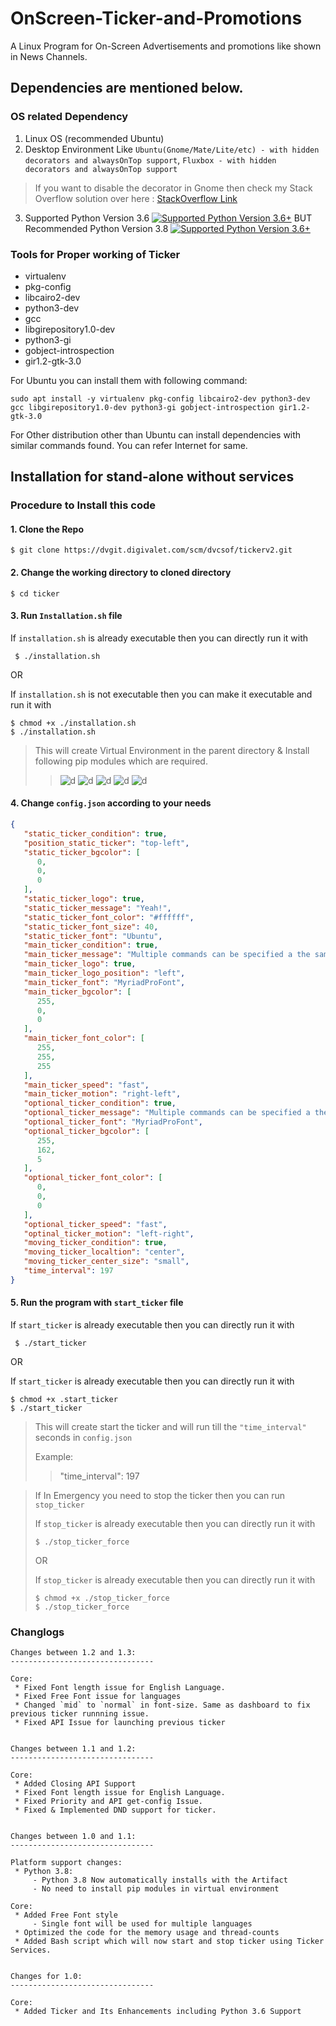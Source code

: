 # OnScreen-Ticker-and-Promotions
A Linux Program for On-Screen Advertisements and promotions like shown in News Channels.

## Dependencies are mentioned below. ##

### OS related Dependency ###
1. Linux OS (recommended Ubuntu)
2. Desktop Environment Like `Ubuntu(Gnome/Mate/Lite/etc) - with hidden decorators and alwaysOnTop support`, `Fluxbox - with hidden decorators and alwaysOnTop support`
> If you want to disable the decorator in Gnome then check my Stack Overflow solution over here : [StackOverflow Link](https://stackoverflow.com/a/71908794/8813647)
3. Supported Python Version 3.6 [![Supported Python Version 3.6+](https://img.shields.io/badge/Python-v3.6+-blue.svg?style=flat-square&logo=python)](https://github.com/AmoghSaxena/OnScreen-Ticker-and-Promotions) BUT Recommended Python Version 3.8 [![Supported Python Version 3.6+](https://img.shields.io/badge/Python-v3.8+-blue.svg?style=flat-square&logo=python)](https://github.com/AmoghSaxena/OnScreen-Ticker-and-Promotions)

### Tools for Proper working of Ticker ###
* virtualenv 
* pkg-config 
* libcairo2-dev 
* python3-dev 
* gcc 
* libgirepository1.0-dev 
* python3-gi 
* gobject-introspection 
* gir1.2-gtk-3.0

For Ubuntu you can install them with following command:
```shell
sudo apt install -y virtualenv pkg-config libcairo2-dev python3-dev gcc libgirepository1.0-dev python3-gi gobject-introspection gir1.2-gtk-3.0
```
For Other distribution other than Ubuntu can install dependencies with similar commands found. You can refer Internet for same.

## Installation for stand-alone without services ##

### Procedure to Install this code ###
#### 1. Clone the Repo ####
```shell
$ git clone https://dvgit.digivalet.com/scm/dvcsof/tickerv2.git
```

#### 2. Change the working directory to cloned directory
```shell
$ cd ticker
```

#### 3. Run `Installation.sh` file ####
If `installation.sh` is already executable then you can directly run it with
```shell
 $ ./installation.sh
```
OR

If `installation.sh` is not executable then you can make it executable and run it with
```shell
$ chmod +x ./installation.sh
$ ./installation.sh
```
> This will create Virtual Environment in the parent directory & Install following pip modules which are required. 
> 
> > ![d](https://img.shields.io/badge/pip-latest-blue.svg?style=flat-square&logo=python)
> > ![d](https://img.shields.io/badge/pygame-2.1.0-blue.svg?style=flat-square&logo=python)
> > ![d](https://img.shields.io/badge/moviepy-1.0.3-blue.svg?style=flat-square&logo=python)
> > ![d](https://img.shields.io/badge/colorama-0.4.4-blue.svg?style=flat-square&logo=python)
> > ![d](https://img.shields.io/badge/PyGObject-3.42.0-blue.svg?style=flat-square&logo=python)

#### 4. Change `config.json` according to your needs
```json
{
   "static_ticker_condition": true,
   "position_static_ticker": "top-left",
   "static_ticker_bgcolor": [
      0,
      0,
      0
   ],
   "static_ticker_logo": true,
   "static_ticker_message": "Yeah!",
   "static_ticker_font_color": "#ffffff",
   "static_ticker_font_size": 40,
   "static_ticker_font": "Ubuntu",
   "main_ticker_condition": true,
   "main_ticker_message": "Multiple commands can be specified a the same time and there\u2019s also a delay that sleeps a certain amount of milliseconds before next command is executed. Here\u2019s an example where select is pressed, followed by left after waiting a second:",
   "main_ticker_logo": true,
   "main_ticker_logo_position": "left",
   "main_ticker_font": "MyriadProFont",
   "main_ticker_bgcolor": [
      255,
      0,
      0
   ],
   "main_ticker_font_color": [
      255,
      255,
      255
   ],
   "main_ticker_speed": "fast",
   "main_ticker_motion": "right-left",
   "optional_ticker_condition": true,
   "optional_ticker_message": "Multiple commands can be specified a the same time and there\u2019s also a delay that sleeps a certain amount of milliseconds before next command is executed. Here\u2019s an example where select is pressed, followed by left after waiting a second:",
   "optional_ticker_font": "MyriadProFont",
   "optional_ticker_bgcolor": [
      255,
      162,
      5
   ],
   "optional_ticker_font_color": [
      0,
      0,
      0
   ],
   "optional_ticker_speed": "fast",
   "optinal_ticker_motion": "left-right",
   "moving_ticker_condition": true,
   "moving_ticker_localtion": "center",
   "moving_ticker_center_size": "small",
   "time_interval": 197
}
```

#### 5. Run the program with ```start_ticker``` file ####
If `start_ticker` is already executable then you can directly run it with
```shell
 $ ./start_ticker
```
OR

If `start_ticker` is already executable then you can directly run it with
```shell
$ chmod +x .start_ticker
$ ./start_ticker
```
> This will create start the ticker and will run till the `"time_interval"` seconds in `config.json`
>
> Example: 
> > "time_interval": 197

> If In Emergency you need to stop the ticker then you can run `stop_ticker`
> 
> If `stop_ticker` is already executable then you can directly run it with
> ```shell
> $ ./stop_ticker_force
> ```
> OR
> 
> If `stop_ticker` is already executable then you can directly run it with
> ```shell
> $ chmod +x ./stop_ticker_force
> $ ./stop_ticker_force
> ```


### Changlogs
```
Changes between 1.2 and 1.3:
--------------------------------

Core:
 * Fixed Font length issue for English Language.
 * Fixed Free Font issue for languages
 * Changed `mid` to `normal` in font-size. Same as dashboard to fix previous ticker runnning issue.
 * Fixed API Issue for launching previous ticker


Changes between 1.1 and 1.2:
--------------------------------

Core:
 * Added Closing API Support
 * Fixed Font length issue for English Language.
 * Fixed Priority and API get-config Issue.
 * Fixed & Implemented DND support for ticker.


Changes between 1.0 and 1.1:
--------------------------------

Platform support changes:
 * Python 3.8:
     - Python 3.8 Now automatically installs with the Artifact
     - No need to install pip modules in virtual environment

Core:
 * Added Free Font style
     - Single font will be used for multiple languages
 * Optimized the code for the memory usage and thread-counts
 * Added Bash script which will now start and stop ticker using Ticker Services.


Changes for 1.0:
--------------------------------

Core:
 * Added Ticker and Its Enhancements including Python 3.6 Support
```
